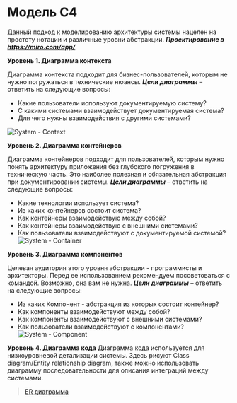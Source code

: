 <h1>Модель С4</h1>

Данный подход к моделированию архитектуры системы нацелен на простоту нотации и различные уровни абстракции.
***Проектирование в https://miro.com/app/***


**Уровень 1. Диаграмма контекста**


Диаграмма контекста подходит для бизнес-пользователей, которым не нужно погружаться в технические нюансы.
***Цели диаграммы*** – ответить на следующие вопросы:
- Какие пользователи используют документируемую систему?
- С какими системами взаимодействует документируемая система?
- Для чего нужны взаимодействия с другими системами?

![System - Context](https://github.com/user-attachments/assets/de11a754-56bc-4343-aa03-4da27300a359)


**Уровень 2. Диаграмма контейнеров**


Диаграмма контейнеров подходит для пользователей, которым нужно понять архитектуру приложения без глубокого погружения в техническую часть. Это наиболее полезная и обязательная абстракция при документировании системы.
***Цели диаграммы*** – ответить на следующие вопросы:
- Какие технологии использует система?
- Из каких контейнеров состоит система?
- Как контейнеры взаимодействую между собой?
- Как контейнеры взаимодействую с внешними системами?
- Как пользователи взаимодействуют с документируемой системой?
![System - Container](https://github.com/user-attachments/assets/d936e643-fb76-4d33-8253-61a74964d82c)


**Уровень 3. Диаграмма компонентов**


Целевая аудитория этого уровня абстракции - программисты и архитекторы. Перед ее использованием рекомендуем посоветоваться с командой. Возможно, она вам не нужна.
***Цели диаграммы*** – ответить на следующие вопросы:
- Из каких Компонент - абстракция из которых состоит контейнер?
- Как компоненты взаимодействуют между собой?
- Как компоненты взаимодействуют с внешними системами?
- Как пользователи взаимодействуют с компонентами?
![System - Component](https://github.com/user-attachments/assets/d4818958-228b-4845-9abe-45719d34214b)


**Уровень 4. Диаграмма кода**
Диаграмма кода используется для низкоуровневой детализации системы.
Здесь рисуют Class diagram/Entity relationship diagram, также можно использовать диаграмму последовательности для описания интеграций между системами. 
> [ER диаграмма](https://github.com/anastassaa/liquidity_calc/blob/master/схема_БД.md)</br>

